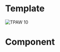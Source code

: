 # Template
![TPAW 10](https://user-images.githubusercontent.com/118172721/202399173-fd23d011-a8cc-48d1-aa05-4c68dd31806c.jpg)

# Component
